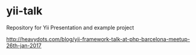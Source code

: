 # yii-talk

Repository for Yii Presentation and example project  

http://heavydots.com/blog/yii-framework-talk-at-php-barcelona-meetup-26th-jan-2017
